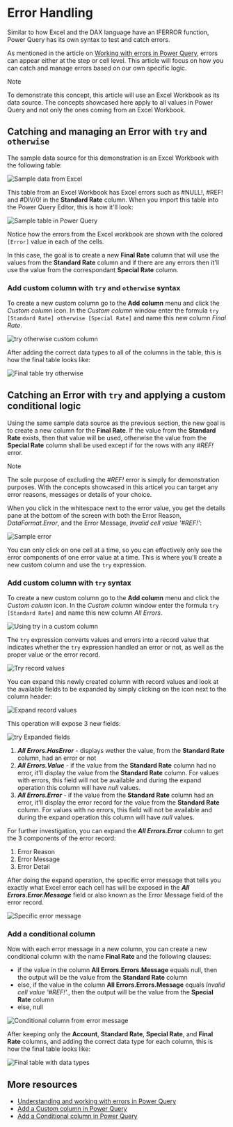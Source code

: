 # Error Handling
Similar to how Excel and the DAX language have an IFERROR function, Power Query has its own syntax to test and catch errors.

As mentioned in the article on [Working with errors in Power Query](working-with-errors.md), errors can appear either at the step or cell level. This article will focus on how you can catch and manage errors based on our own specific logic.

>[!Note]
> To demonstrate this concept, this article will use an Excel Workbook as its data source. The concepts showcased here apply to all values in Power Query and not only the ones coming from an Excel Workbook. 

## Catching and managing an Error with `try` and `otherwise`
The sample data source for this demonstration is an Excel Workbook with the following table:

![Sample data from Excel](images/me-error-handling-sample-workbook.png)

This table from an Excel Workbook has Excel errors such as #NULL!, #REF! and #DIV/0! in the **Standard Rate** column. When you import this table into the Power Query Editor, this is how it'll look:

![Sample table in Power Query](images/me-error-handling-sample-workbook-in-power-query.png)

Notice how the errors from the Excel workbook are shown with the colored `[Error]` value in each of the cells. 

In this case, the goal is to create a new **Final Rate** column that will use the values from the **Standard Rate** column and if there are any errors then it'll use the value from the correspondant **Special Rate** column.

### Add custom column with `try` and `otherwise` syntax

To create a new custom column go to the **Add column** menu and click the *Custom column* icon. In the *Custom column* window enter the formula `try [Standard Rate] otherwise [Special Rate]` and name this new column *Final Rate*.

![try otherwise custom column](images/me-error-handling-try-otherwise-custom-column.png)

After adding the correct data types to all of the columns in the table, this is how the final table looks like:

![Final table try otherwise](images/me-error-handling-try-otherwise-final-table.png)

## Catching an Error with `try` and applying a custom conditional logic

Using the same sample data source as the previous section, the new goal is to create a new column for the **Final Rate**. If the value from the **Standard Rate** exists, then that value will be used, otherwise the value from the **Special Rate** column shall be used except if for the rows with any *#REF!* error. 

>[!Note]
> The sole purpose of excluding the *#REF!* error is simply for demonstration purposes. With the concepts showcased in this articel you can target any error reasons, messages or details of your choice.

When you click in the whitespace next to the error value, you get the details pane at the bottom of the screen with both the Error Reason, *DataFormat.Error*, and the Error Message, *Invalid cell value '#REF!'*:

![Sample error](images/me-error-handling-sample-workbook-in-power-query-sample-error.png)

You can only click on one cell at a time, so you can effectively only see the error components of one error value at a time. This is where you'll create a new custom column and use the `try` expression.

### Add custom column with `try` syntax
To create a new custom column go to the **Add column** menu and click the *Custom column* icon. In the *Custom column* window enter the formula `try [Standard Rate]` and name this new column *All Errors*.

![Using try in a custom column](images/me-error-handling-try-custom-column.png)

The `try` expression converts values and errors into a record value that indicates whether the `try` expression handled an error or not, as well as the proper value or the error record.

![Try record values](images/me-error-handling-try-record-column.png)

You can expand this newly created column with record values and look at the available fields to be expanded by simply clicking on the icon next to the column header:

![Expand record values](images/me-error-handling-try-record-expand-column.png)

This operation will expose 3 new fields:

![try Expanded fields](images/me-error-handling-try-record-expanded-columns.png)

1. ***All Errors.HasError*** - displays wether the value, from the **Standard Rate** column, had an  error or not
2. ***All Errors.Value*** - if the value from the **Standard Rate** column had no error, it'll display the value from the **Standard Rate** column. For values with errors, this field will not be available and during the expand operation this column will have *null* values.
3. ***All Errors.Error*** - if the value from the **Standard Rate** column had an error, it'll display the error record for the value from the **Standard Rate** column. For values with no errors, this field will not be available and during the expand operation this column will have *null* values.

For further investigation, you can expand the ***All Errors.Error*** column to get the 3 components of the error record:
1. Error Reason
2. Error Message
3. Error Detail

After doing the expand operation, the specific error message that tells you exactly what Excel error each cell has will be exposed in the ***All Errors.Error.Message*** field or also known as the Error Message field of the error record.

![Specific error message](images/me-error-handling-try-error-message.png)

### Add a conditional column

Now with each error message in a new column, you can create a new conditional column with the name **Final Rate** and the following clauses:
* if the value in the column **All Errors.Errors.Message** equals null, then the output will be the value from the **Standard Rate** column
* else, if the value in the column **All Errors.Errors.Message** equals *Invalid cell value '#REF!'.*, then the output will be the value from the **Special Rate** column
* else, null

![Conditional column from error message](images/me-error-handling-conditional-column.png)

After keeping only the **Account**, **Standard Rate**, **Special Rate**, and **Final Rate** columns, and adding the correct data type for each column, this is how the final table looks like:

![Final table with data types](images/me-error-handling-try-final-table.png)

## More resources

* [Understanding and working with errors in Power Query](working-with-errors.md)
* [Add a Custom column in Power Query](add-custom-column.md)
* [Add a Conditional column in Power Query](add-conditional-column.md)